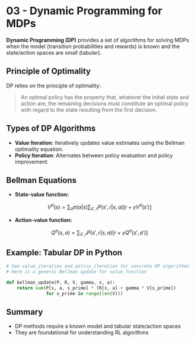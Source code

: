 # 03 - Dynamic Programming for MDPs

**Dynamic Programming (DP)** provides a set of algorithms for solving MDPs when the model (transition probabilities and rewards) is known and the state/action spaces are small (tabular).

## Principle of Optimality

DP relies on the principle of optimality:

> An optimal policy has the property that, whatever the initial state and action are, the remaining decisions must constitute an optimal policy with regard to the state resulting from the first decision.

## Types of DP Algorithms

- **Value Iteration**: Iteratively updates value estimates using the Bellman optimality equation.
- **Policy Iteration**: Alternates between policy evaluation and policy improvement.

## Bellman Equations

- **State-value function:**

```math
V^{\pi}(s) = \sum_a \pi(a|s) \sum_{s', r} P(s', r | s, a) [r + \gamma V^{\pi}(s')]
```

- **Action-value function:**

```math
Q^{\pi}(s,a) = \sum_{s', r} P(s', r | s, a) [r + \gamma Q^{\pi}(s', a')]
```

## Example: Tabular DP in Python

```python
# See value_iteration and policy_iteration for concrete DP algorithms
# Here is a generic Bellman update for value function

def bellman_update(P, R, V, gamma, s, a):
    return sum(P[s, a, s_prime] * (R[s, a] + gamma * V[s_prime])
               for s_prime in range(len(V)))
```

## Summary
- DP methods require a known model and tabular state/action spaces
- They are foundational for understanding RL algorithms 